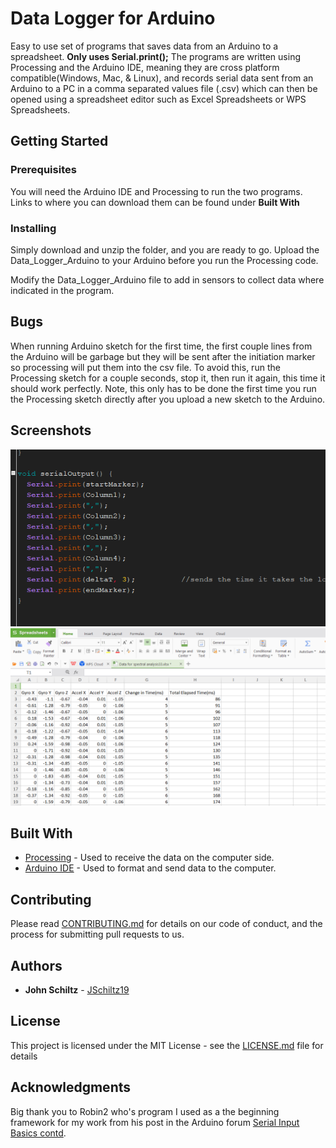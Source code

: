# Data Logger for Arduino

Easy to use set of programs that saves data from an Arduino to a spreadsheet. **Only uses Serial.print();**
The programs are written using Processing and the Arduino IDE, meaning they are cross platform compatible(Windows, Mac, & Linux), and records serial data sent from an Arduino to a PC in a comma separated values file (.csv) which can then be opened using a spreadsheet editor such as Excel Spreadsheets or WPS Spreadsheets.

## Getting Started

### Prerequisites

You will need the Arduino IDE and Processing to run the two programs. Links to where you can download them can be found under **Built With** 


### Installing

Simply download and unzip the folder, and you are ready to go. Upload the Data_Logger_Arduino to your Arduino before you run the Processing code.

Modify the Data_Logger_Arduino file to add in sensors to collect data where indicated in the program.

## Bugs
When running Arduino sketch for the first time, the first couple lines from the Arduino will be garbage but they will be sent after the initiation marker so processing will put them into the csv file. To avoid this, run the Processing sketch for a couple seconds, stop it, then run it again, this time it should work perfectly. Note, this only has to be done the first time you run the Processing sketch directly after you upload a new sketch to the Arduino.

## Screenshots
![picture](https://github.com/JSchiltz19/Arduino-Data-Logger/blob/master/Screenshots/Arduino_Capture.png)
![picture](https://github.com/JSchiltz19/Arduino-Data-Logger/blob/master/Screenshots/Spreadsheet_Capture.png)

## Built With

* [Processing](https://processing.org/) - Used to receive the data on the computer side.
* [Arduino IDE](https://www.arduino.cc/en/main/software/) - Used to format and send data to the computer.

## Contributing

Please read [CONTRIBUTING.md](https://github.com/JSchiltz19/Arduino-Data-Logger/blob/master/CONTRIBUTING.md) for details on our code of conduct, and the process for submitting pull requests to us.


## Authors

* **John Schiltz**  - [JSchiltz19](https://github.com/JSchiltz19)



## License

This project is licensed under the MIT License - see the [LICENSE.md](LICENSE.md) file for details

## Acknowledgments

Big thank you to Robin2 who's program I used as a the beginning framework for my work from his post in the Arduino forum [Serial Input Basics contd](https://forum.arduino.cc/index.php?topic=288234.msg2016582#msg2016582).

